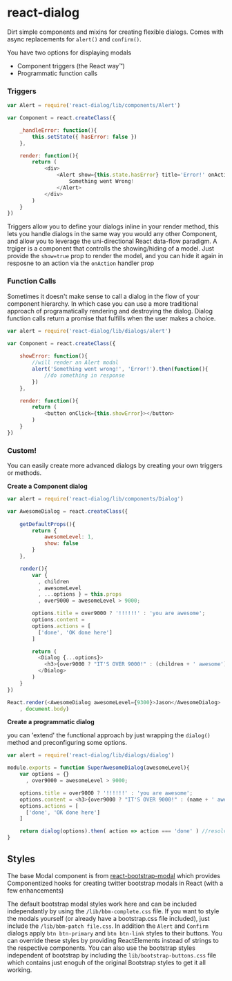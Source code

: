react-dialog
======================

Dirt simple components and mixins for creating flexible dialogs. Comes with async replacements for `alert()` and 
`confirm()`.

You have two options for displaying modals

- Component triggers (the React way™)
- Programmatic function calls

### Triggers

```javascript
var Alert = require('react-dialog/lib/components/Alert')

var Component = react.createClass({

    _handleError: function(){
        this.setState({ hasError: false })
    },

    render: function(){
        return (
            <div>
                <Alert show={this.state.hasError} title='Error!' onAction={this._handleError}>
                    Something went Wrong!
                </Alert>
            </div>
        )
    }    
})
```

Triggers allow you to define your dialogs inline in your render method, this lets you handle dialogs in the same way you would any other Component, and allow you to leverage the uni-directional React data-flow paradigm. A trgiger is a component that controlls the showing/hiding of a model. Just provide the `show=true` prop to render the model, and you can hide it again in resposne to an action via the `onAction` handler prop

### Function Calls

Sometimes it doesn't make sense to call a dialog in the flow of your component hierarchy. In which case you can use a more traditional approach of programatically rendering and destroying the dialog. Dialog function calls return a promise that fulfills when the user makes a choice.

```javascript
var alert = require('react-dialog/lib/dialogs/alert')

var Component = react.createClass({
    
    showError: function(){
        //will render an Alert modal
        alert('Something went wrong!', 'Error!').then(function(){
            //do something in response
        })
    },

    render: function(){
        return (
            <button onClick={this.showError}></button>
        )
    }    
})
```

### Custom!

You can easily create more advanced dialogs by creating your own triggers or methods. 

__Create a Component dialog__

```javascript
var alert = require('react-dialog/lib/components/Dialog')

var AwesomeDialog = react.createClass({
    
    getDefaultProps(){
        return {
            awesomeLevel: 1,
            show: false
        }
    },

    render(){
        var { 
          , children
          , awesomeLevel
          , ...options } = this.props
          , over9000 = awesomeLevel > 9000;

        options.title = over9000 ? '!!!!!!' : 'you are awesome';
        options.content = 
        options.actions = [
          ['done', 'OK done here']
        ]

        return (
          <Dialog {...options}>
            <h3>{over9000 ? "IT'S OVER 9000!" : (children + ' awesome')}</h3>
          </Dialog>
        )
    }    
})

React.render(<AwesomeDialog awesomeLevel={9300}>Jason</AwesomeDialog>
    , document.body)
```

__Create a programmatic dialog__

you can 'extend' the functional approach by just wrapping the `dialog()` method and preconfiguring some options.

```javascript
var alert = require('react-dialog/lib/dialogs/dialog')

module.exports = function SuperAwesomeDialog(awesomeLevel){
    var options = {}
      , over9000 = awesomeLevel > 9000;

    options.title = over9000 ? '!!!!!!' : 'you are awesome';
    options.content = <h3>{over9000 ? "IT'S OVER 9000!" : (name + ' awesome')}</h3>
    options.actions = [
      ['done', 'OK done here']
    ]

    return dialog(options).then( action => action === 'done' ) //resolves true now for clicking the button
}
```


## Styles
The base Modal component is from [react-bootstrap-modal](https://github.com/jquense/react-bootstrap-modal) which provides Componentized hooks for creating twitter bootstrap modals in React (with a few enhancements)

The default bootstrap modal styles work here and can be included independantly by using the `/lib/bbm-complete.css` file. If you want to style the modals yourself (or already have a bootstrap.css file included), just include the `/lib/bbm-patch file.css`. In addition the `Alert` and `Confirm` dialogs apply `btn btn-primary` and  `btn btn-link` styles to their buttons. You can override these styles by providing ReactElements instead of strings to the respective components. You can also use the bootstrap styles independent of bootstrap by including the `lib/bootstrap-buttons.css` file which contains just enoguh of the original Bootstrap styles to get it all working.
